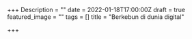 +++
Description = ""
date = 2022-01-18T17:00:00Z
draft = true
featured_image = ""
tags = []
title = "Berkebun di dunia digital"

+++
